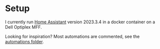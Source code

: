 # Setup

I currently run [Home Assistant](http://homeassistant.io/) version 2023.3.4 in a docker container on a Dell Optiplex MFF.

Looking for inspiration? Most automations are commented, see the [automations folder](/config/automations).
